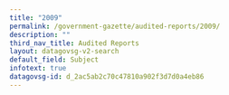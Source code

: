 ```yaml
---
title: "2009"
permalink: /government-gazette/audited-reports/2009/
description: ""
third_nav_title: Audited Reports
layout: datagovsg-v2-search
default_field: Subject
infotext: true
datagovsg-id: d_2ac5ab2c70c47810a902f3d7d0a4eb86
---
```

